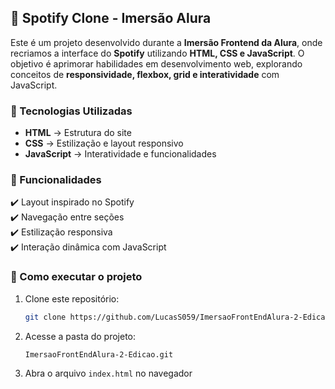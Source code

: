 ## 🎵 Spotify Clone - Imersão Alura  

Este é um projeto desenvolvido durante a **Imersão Frontend da Alura**, onde recriamos a interface do **Spotify** utilizando **HTML, CSS e JavaScript**. O objetivo é aprimorar habilidades em desenvolvimento web, explorando conceitos de **responsividade, flexbox, grid e interatividade** com JavaScript.  

### 🚀 Tecnologias Utilizadas  
- **HTML** → Estrutura do site  
- **CSS** → Estilização e layout responsivo  
- **JavaScript** → Interatividade e funcionalidades  

### 📌 Funcionalidades  
✔️ Layout inspirado no Spotify  
✔️ Navegação entre seções  
✔️ Estilização responsiva  
✔️ Interação dinâmica com JavaScript  

### 📂 Como executar o projeto  
1. Clone este repositório:  
   ```bash
   git clone https://github.com/LucasS059/ImersaoFrontEndAlura-2-Edicao.git
   ```  
2. Acesse a pasta do projeto:  
   ```bash
   ImersaoFrontEndAlura-2-Edicao.git
   ```  
3. Abra o arquivo `index.html` no navegador  


